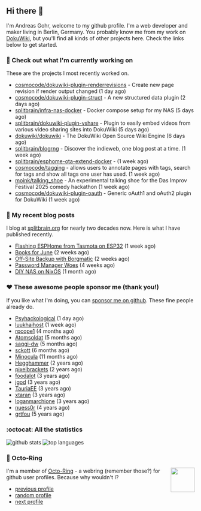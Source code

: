## Hi there :wave:

I'm Andreas Gohr, welcome to my github profile. I'm a web developer and maker living in Berlin, Germany. You probably know me from my work on [DokuWiki](https://github.com/dokuwiki/dokuwiki), but you'll find all kinds of other projects here. Check the links below to get started.

### :hammer: Check out what I'm currently working on

These are the projects I most recently worked on.


- [cosmocode/dokuwiki-plugin-renderrevisions](https://github.com/cosmocode/dokuwiki-plugin-renderrevisions) - Create new page revision if render output changed (1 day ago)
- [cosmocode/dokuwiki-plugin-struct](https://github.com/cosmocode/dokuwiki-plugin-struct) - A new structured data plugin (2 days ago)
- [splitbrain/infra-nas-docker](https://github.com/splitbrain/infra-nas-docker) - Docker compose setup for my NAS (5 days ago)
- [splitbrain/dokuwiki-plugin-vshare](https://github.com/splitbrain/dokuwiki-plugin-vshare) - Plugin to easily embed videos from various video sharing sites into DokuWiki (5 days ago)
- [dokuwiki/dokuwiki](https://github.com/dokuwiki/dokuwiki) - The DokuWiki Open Source Wiki Engine (6 days ago)
- [splitbrain/blogrng](https://github.com/splitbrain/blogrng) - Discover the indieweb, one blog post at a time. (1 week ago)
- [splitbrain/esphome-ota-extend-docker](https://github.com/splitbrain/esphome-ota-extend-docker) -  (1 week ago)
- [cosmocode/tagging](https://github.com/cosmocode/tagging) - allows users to annotate pages with tags, search for tags and show all tags one user has used. (1 week ago)
- [moink/talking_shoe](https://github.com/moink/talking_shoe) - An experimental talking shoe for the Das Improv Festival 2025 comedy hackathon (1 week ago)
- [cosmocode/dokuwiki-plugin-oauth](https://github.com/cosmocode/dokuwiki-plugin-oauth) - Generic oAuth1 and oAuth2 plugin for DokuWiki (1 week ago)

### :scroll: My recent blog posts

I blog at [splitbrain.org](https://www.splitbrain.org) for nearly two decades now. Here is what I have published recently.


- [Flashing ESPHome from Tasmota on ESP32](https://www.splitbrain.org/blog/2025-09/06-flashing_esphome_from_tasmota_on_esp32) (1 week ago)
- [Books for June](https://www.splitbrain.org/blog/2011-07/08-books_for_june) (2 weeks ago)
- [Off-Site Backup with Borgmatic](https://www.splitbrain.org/blog/2025-08/26-off-site_backup_with_borgmatic) (2 weeks ago)
- [Password Manager Woes](https://www.splitbrain.org/blog/2025-08/17-password_manager_woes) (4 weeks ago)
- [DIY NAS on NixOS](https://www.splitbrain.org/blog/2025-08/03-diy_nas_on_nixos) (1 month ago)

### :hearts:️ These awesome people sponsor me (thank you!)

If you like what I'm doing, you can [sponsor me on github](https://github.com/sponsors/splitbrain). These fine people already do.


- [Psyhackological](https://github.com/Psyhackological) (1 day ago)
- [luukhaihost](https://github.com/luukhaihost) (1 week ago)
- [rpcope1](https://github.com/rpcope1) (4 months ago)
- [Atomsoldat](https://github.com/Atomsoldat) (5 months ago)
- [saggi-dw](https://github.com/saggi-dw) (5 months ago)
- [sckott](https://github.com/sckott) (6 months ago)
- [Minocula](https://github.com/Minocula) (11 months ago)
- [Hegghammer](https://github.com/Hegghammer) (2 years ago)
- [pixelbrackets](https://github.com/pixelbrackets) (2 years ago)
- [foodalot](https://github.com/foodalot) (3 years ago)
- [jgod](https://github.com/jgod) (3 years ago)
- [TauriaEE](https://github.com/TauriaEE) (3 years ago)
- [xtaran](https://github.com/xtaran) (3 years ago)
- [loganmarchione](https://github.com/loganmarchione) (3 years ago)
- [nuess0r](https://github.com/nuess0r) (4 years ago)
- [grtfou](https://github.com/grtfou) (5 years ago)

### :octocat: All the statistics

 ![github stats](https://github-readme-stats.vercel.app/api?username=splitbrain&show_icons=true&hide_title=true)
![top languages](https://github-readme-stats.vercel.app/api/top-langs/?username=splitbrain&layout=compact)


### :octopus: Octo-Ring

<img width="64" height="65" src="https://octo-ring.com/static/img/octo.png" align="right" alt="">

I'm a member of [Octo-Ring](https://octo-ring.com/) - a webring (remember those?) for github user profiles. Because why wouldn't I? 

* [previous profile](https://octo-ring.com/p/splitbrain/prev)
* [random profile](https://octo-ring.com/p/splitbrain/random)
* [next profile](https://octo-ring.com/p/splitbrain/next)

